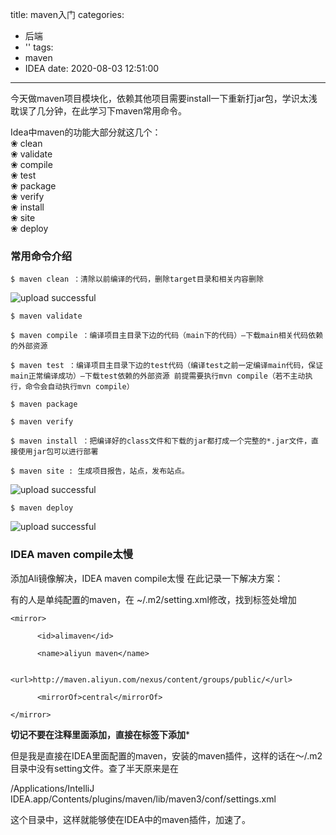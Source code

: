 title: maven入门
categories:
  - 后端
  - ''
tags:
  - maven
  - IDEA
date: 2020-08-03 12:51:00
---
今天做maven项目模块化，依赖其他项目需要install一下重新打jar包，学识太浅耽误了几分钟，在此学习下maven常用命令。  

<!--more-->

Idea中maven的功能大部分就这几个：  
❀ clean  
❀ validate  
❀ compile  
❀ test  
❀ package  
❀ verify  
❀ install  
❀ site  
❀ deploy  

### 常用命令介绍

```
$ maven clean ：清除以前编译的代码，删除target目录和相关内容删除
```
![upload successful](/images/pasted-31.png)

```
$ maven validate 
```
```
$ maven compile ：编译项目主目录下边的代码（main下的代码）–下载main相关代码依赖的外部资源
```
```
$ maven test ：编译项目主目录下边的test代码（编译test之前一定编译main代码，保证main正常编译成功）–下载test依赖的外部资源 前提需要执行mvn compile（若不主动执行，命令会自动执行mvn compile）
```
```
$ maven package 
```
```
$ maven verify 
```
```
$ maven install ：把编译好的class文件和下载的jar都打成一个完整的*.jar文件，直接使用jar包可以进行部署
```
```
$ maven site : 生成项目报告，站点，发布站点。
```
![upload successful](/images/pasted-32.png)

```
$ maven deploy 
```
![upload successful](/images/pasted-33.png)


### IDEA maven compile太慢
添加Ali镜像解决，IDEA maven compile太慢
在此记录一下解决方案：

有的人是单纯配置的maven，在    ~/.m2/setting.xml修改，找到<mirrors>标签处增加
```
<mirror>

      <id>alimaven</id>

      <name>aliyun maven</name>

                  <url>http://maven.aliyun.com/nexus/content/groups/public/</url>

      <mirrorOf>central</mirrorOf>       

</mirror>
```

**********************切记不要在注释里面添加，直接在<miorrs>标签下添加***********************

但是我是直接在IDEA里面配置的maven，安装的maven插件，这样的话在～/.m2目录中没有setting文件。查了半天原来是在

/Applications/IntelliJ IDEA.app/Contents/plugins/maven/lib/maven3/conf/settings.xml

这个目录中，这样就能够使在IDEA中的maven插件，加速了。